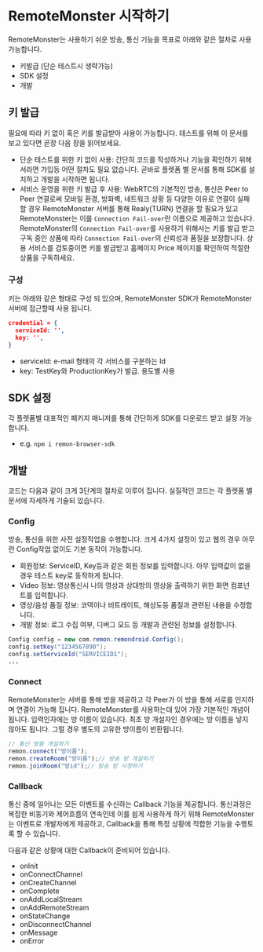 # RemoteMonster 시작하기
RemoteMonster는 사용하기 쉬운 방송, 통신 기능을 목표로 아래와 같은 절차로 사용 가능합니다.
- 키발급 (단순 테스트시 생략가능)
- SDK 설정
- 개발

## 키 발급
필요에 따라 키 없이 혹은 키를 발급받아 사용이 가능합니다. 테스트를 위해 이 문서를 보고 있다면 곧장 다음 장을 읽어보세요.

- 단순 테스트를 위한 키 없이 사용: 간단히 코드를 작성하거나 기능을 확인하기 위해서라면 가입등 어떤 절차도 필요 없습니다. 곧바로 플렛폼 별 문서를 통해 SDK를 설치하고 개발을 시작하면 됩니다.
- 서비스 운영을 위한 키 발급 후 사용: WebRTC의 기본적인 방송, 통신은 Peer to Peer 연결로써 모바일 환경, 방화벽, 네트워크 상황 등 다양한 이유로 연결이 실패할 경우 RemoteMonster 서버를 통해 Realy(TURN) 연결을 할 필요가 있고 RemoteMonster는 이를 `Connection Fail-over`란 이름으로 제공하고 있습니다. RemoteMonster의 `Connection Fail-over`를 사용하기 위해서는 키를 발급 받고 구독 중인 상품에 따라 `Connection Fail-over`의 신뢰성과 품질을 보장합니다. 상용 서비스를 검토중이면 키를 발급받고 홈페이지 Price 페이지를 확인하여 적절한 상품을 구독하세요.

### 구성
키는 아래와 같은 형태로 구성 되 있으며, RemoteMonster SDK가 RemoteMonster 서버에 접근할때 사용 됩니다.

```json
credential = {
  serviceId: '',
  key: '',
}
```

- serviceId: e-mail 형태의 각 서비스를 구분하는 Id
- key: TestKey와 ProductionKey가 발급. 용도별 사용

## SDK 설정
각 플렛폼별 대표적인 패키지 매니저를 통해 간단하게 SDK를 다운로드 받고 설정 가능합니다.

- e.g. `npm i remon-browser-sdk`

## 개발
코드는 다음과 같이 크게 3단계의 절차로 이루어 집니다. 실질적인 코드는 각 플렛폼 별 문서에 자세하게 기술되 있습니다.

### Config
방송, 통신을 위한 사전 설정작업을 수행합니다. 크게 4가지 설정이 있고 웹의 경우 아무런 Config작업 없이도 기본 동작이 가능합니다.
- 회원정보: ServiceID, Key등과 같은 회원 정보를 입력합니다. 아무 입력값이 없을 경우 테스트 key로 동작하게 됩니다.
- Video 정보: 영상통신시 나의 영상과 상대방의 영상을 출력하기 위한 화면 컴포넌트를 입력합니다.
- 영상/음성 품질 정보: 코덱이나 비트레이트, 해상도등 품질과 관련된 내용을 수정합니다.
- 개발 정보: 로그 수집 여부, 디버그 모드 등 개발과 관련된 정보를 설정합니다.

```java
Config config = new com.remon.remondroid.Config();
config.setKey("1234567890");
config.setServiceId("SERVICEID1");
...
```

### Connect
RemoteMonster는 서버를 통해 방을 제공하고 각 Peer가 이 방을 통해 서로를 인지하며 연결이 가능해 집니다. RemoteMonster를 사용하는데 있어 가장 기본적인 개념이 됩니다. 입력인자에는 방 이름이 있습니다. 최초 방 개설자인 경우에는 방 이름을 넣지 않아도 됩니다. 그럴 경우 별도의 고유한 방이름이 반환됩니다.

```javascript
// 통신 방을 개설하기
remon.connect("방이름");
remon.createRoom("방이름");// 방송 방 개설하기
remon.joinRoom("방id");// 방송 방 시청하기
```

### Callback
통신 중에 일어나는 모든 이벤트를 수신하는 Callback 기능을 제공합니다. 통신과정은 복잡한 비동기와 제어흐름의 연속인데 이를 쉽게 사용하게 하기 위해 RemoteMonster는 이벤트로 개발자에게 제공하고, Callback을 통해 특정 상황에 적합한 기능을 수행토록 할 수 있습니다.

다음과 같은 상황에 대한 Callback이 준비되어 있습니다.

- onInit
- onConnectChannel
- onCreateChannel
- onComplete
- onAddLocalStream
- onAddRemoteStream
- onStateChange
- onDisconnectChannel
- onMessage
- onError
